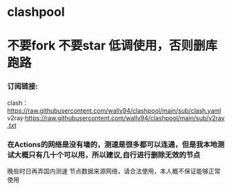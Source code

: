 # clashpool
# 不要fork 不要star  低调使用，否则删库跑路
### 订阅链接:
clash：https://raw.githubusercontent.com/wally94/clashpool/main/sub/clash.yaml
v2ray:https://raw.githubusercontent.com/wally94/clashpool/main/sub/v2ray.txt
### 在Actions的网络是没有墙的，测速是很多都可以连通，但是我本地测试大概只有几十个可以用，所以建议,自行进行删除无效的节点
晚些时日再弄国内测速
节点数据来源网络，请合法使用，本人概不保证能够正常使用
